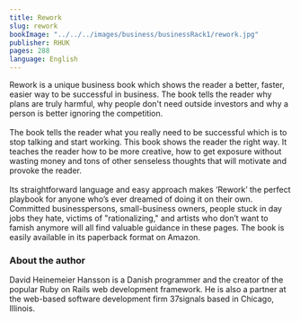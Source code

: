 ```yaml
---
title: Rework
slug: rework
bookImage: "../../../images/business/businessRack1/rework.jpg"
publisher: RHUK
pages: 288
language: English
---
```


Rework is a unique business book which shows the reader a better, faster, easier way to be successful in business. The book tells the reader why plans are truly harmful, why people don't need outside investors and why a person is better ignoring the competition.
\
\
The book tells the reader what you really need to be successful which is to stop talking and start working. This book shows the reader the right way. It teaches the reader how to be more creative, how to get exposure without wasting money and tons of other senseless thoughts that will motivate and provoke the reader.
\
\
Its straightforward language and easy approach makes ‘Rework’ the perfect playbook for anyone who’s ever dreamed of doing it on their own. Committed businesspersons, small-business owners, people stuck in day jobs they hate, victims of "rationalizing," and artists who don’t want to famish anymore will all find valuable guidance in these pages. The book is easily available in its paperback format on Amazon.

### About the author

David Heinemeier Hansson is a Danish programmer and the creator of the popular Ruby on Rails web development framework. He is also a partner at the web-based software development firm 37signals based in Chicago, Illinois.
